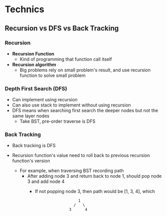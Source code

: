 # Technics

## Recursion vs DFS vs Back Tracking

### Recursion

* **Recursion Function**
  * Kind of programming that function call itself
* **Recursion algorithm**
  * Big problems rely on small problem's result, and use recursion function to solve small problem

### Depth First Search \(DFS\)

* Can implement using recursion 
* Can also use stack to implement without using recursion 
* DFS means when searching first search the deeper nodes but not the same layer nodes
  * Take BST, pre-order traverse is DFS

### Back Tracking

* Back tracking is DFS 
* Recursion function's value need to roll back to previous recursion function's version

  * For example, when traversing BST recording path
    * After adding node 3 and return back to node 1, should pop node 3 and add node 4
      * If not popping node 3, then path would be \[1, 3, 4\], which  

                               1  
                             /   \  
                           3      4





